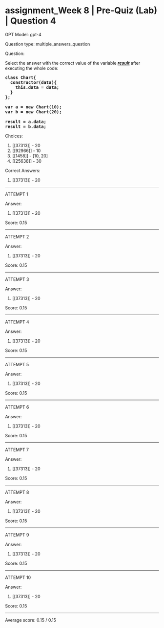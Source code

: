# assignment_Week 8 | Pre-Quiz (Lab) | Question 4

GPT Model: gpt-4

Question type: multiple_answers_question

Question:
<div><p><span>Select the answer with the correct value of the variable </span><span style="text-decoration: underline;"><em><strong>result</strong></em></span><span> after executing the whole code:</span></p>
<pre><strong>class Chart{<br>  constructor(data){<br></strong><strong>    this.data = data;<br>  }<br></strong><strong>};<br><br></strong><strong>var a = new Chart(10);<br></strong><strong>var b = new Chart(20);<br><br></strong><strong>result = a.data;<br></strong><strong>result = b.data;</strong></pre></div>

Choices:
1. [[37313]] - 20
2. [[92966]] - 10
3. [[1458]] - [10, 20]
4. [[25638]] - 30

Correct Answers:
1. [[37313]] - 20

****************************************

ATTEMPT 1

Answer: 
1. [[37313]] - 20

Score: 0.15

--------------------

ATTEMPT 2

Answer: 
1. [[37313]] - 20

Score: 0.15

--------------------

ATTEMPT 3

Answer: 
1. [[37313]] - 20

Score: 0.15

--------------------

ATTEMPT 4

Answer: 
1. [[37313]] - 20

Score: 0.15

--------------------

ATTEMPT 5

Answer: 
1. [[37313]] - 20

Score: 0.15

--------------------

ATTEMPT 6

Answer: 
1. [[37313]] - 20

Score: 0.15

--------------------

ATTEMPT 7

Answer: 
1. [[37313]] - 20

Score: 0.15

--------------------

ATTEMPT 8

Answer: 
1. [[37313]] - 20

Score: 0.15

--------------------

ATTEMPT 9

Answer: 
1. [[37313]] - 20

Score: 0.15

--------------------

ATTEMPT 10

Answer: 
1. [[37313]] - 20

Score: 0.15

--------------------

Average score: 0.15 / 0.15
